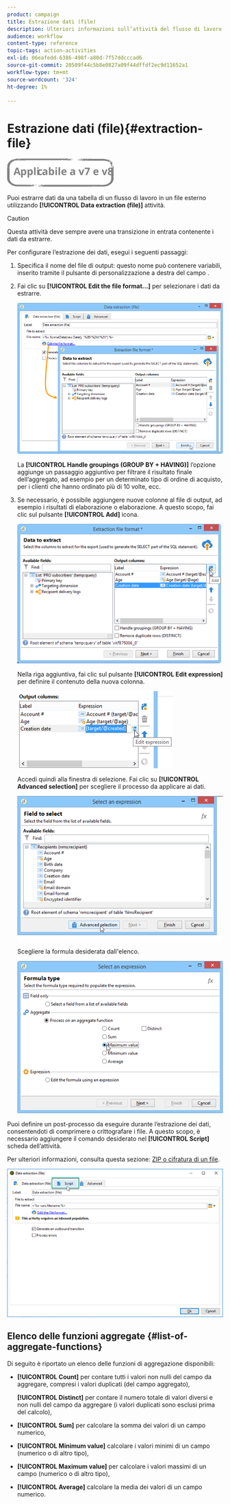 ```yaml
---
product: campaign
title: Estrazione dati (file)
description: Ulteriori informazioni sull’attività del flusso di lavoro Estrazione dati (file)
audience: workflow
content-type: reference
topic-tags: action-activities
exl-id: 06eafedd-6386-498f-a80d-7f57ddcccad6
source-git-commit: 20509f44c5b8e0827a09f44dffdf2ec9d11652a1
workflow-type: tm+mt
source-wordcount: '324'
ht-degree: 1%

---
```


# Estrazione dati (file){#extraction-file}

![](../../assets/common.svg)

Puoi estrarre dati da una tabella di un flusso di lavoro in un file esterno utilizzando **[!UICONTROL Data extraction (file)]** attività.

>[!CAUTION]
>
>Questa attività deve sempre avere una transizione in entrata contenente i dati da estrarre.

Per configurare l’estrazione dei dati, esegui i seguenti passaggi:

1. Specifica il nome del file di output: questo nome può contenere variabili, inserito tramite il pulsante di personalizzazione a destra del campo .
1. Fai clic su **[!UICONTROL Edit the file format...]** per selezionare i dati da estrarre.

   ![](assets/s_advuser_extract_file_param.png)

   La **[!UICONTROL Handle groupings (GROUP BY + HAVING)]** l’opzione aggiunge un passaggio aggiuntivo per filtrare il risultato finale dell’aggregato, ad esempio per un determinato tipo di ordine di acquisto, per i clienti che hanno ordinato più di 10 volte, ecc.

1. Se necessario, è possibile aggiungere nuove colonne al file di output, ad esempio i risultati di elaborazione o elaborazione. A questo scopo, fai clic sul pulsante **[!UICONTROL Add]** icona.

   ![](assets/s_advuser_extract_file_add_col.png)

   Nella riga aggiuntiva, fai clic sul pulsante **[!UICONTROL Edit expression]** per definire il contenuto della nuova colonna.

   ![](assets/s_advuser_extract_file_add_exp.png)

   Accedi quindi alla finestra di selezione. Fai clic su **[!UICONTROL Advanced selection]** per scegliere il processo da applicare ai dati.

   ![](assets/s_advuser_extract_file_advanced_selection.png)

   Scegliere la formula desiderata dall&#39;elenco.

   ![](assets/s_advuser_extract_file_agregate_values.png)

Puoi definire un post-processo da eseguire durante l’estrazione dei dati, consentendoti di comprimere o crittografare i file. A questo scopo, è necessario aggiungere il comando desiderato nel **[!UICONTROL Script]** scheda dell’attività.

Per ulteriori informazioni, consulta questa sezione: [ZIP o cifratura di un file](how-to-use-workflow-data.md#zipping-or-encrypting-a-file).

![](assets/postprocessing_dataextraction.png)

## Elenco delle funzioni aggregate {#list-of-aggregate-functions}

Di seguito è riportato un elenco delle funzioni di aggregazione disponibili:

* **[!UICONTROL Count]** per contare tutti i valori non nulli del campo da aggregare, compresi i valori duplicati (del campo aggregato),

   **[!UICONTROL Distinct]** per contare il numero totale di valori diversi e non nulli del campo da aggregare (i valori duplicati sono esclusi prima del calcolo),

* **[!UICONTROL Sum]** per calcolare la somma dei valori di un campo numerico,
* **[!UICONTROL Minimum value]** calcolare i valori minimi di un campo (numerico o di altro tipo),
* **[!UICONTROL Maximum value]** per calcolare i valori massimi di un campo (numerico o di altro tipo),
* **[!UICONTROL Average]** calcolare la media dei valori di un campo numerico.
